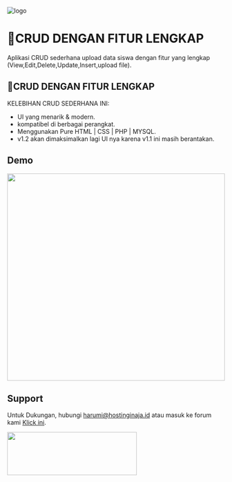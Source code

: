 ![logo](https://user-images.githubusercontent.com/108168147/176494129-8ecb4f6a-5ad5-42a2-9821-085d4b956425.png)

# 💜CRUD DENGAN FITUR LENGKAP

Aplikasi CRUD sederhana upload data siswa dengan fitur yang lengkap (View,Edit,Delete,Update,Insert,upload file).



## 💜CRUD DENGAN FITUR LENGKAP

KELEBIHAN CRUD SEDERHANA INI:

- UI yang menarik & modern.
- kompatibel di berbagai perangkat.
- Menggunakan Pure HTML | CSS | PHP | MYSQL.
- v1.2 akan dimaksimalkan lagi UI nya karena v1.1 ini masih berantakan.


## Demo


<img width="100%" height="480px" src="https://user-images.githubusercontent.com/108168147/206883004-af0f2a55-a849-418b-8eee-2f796c00bbf9.gif">






## Support

Untuk Dukungan, hubungi harumi@hostinginaja.id atau masuk ke forum kami [Klick ini](https://chat.whatsapp.com/EynMSIVStv2BbX4BKwyCpg).

[<img src="https://user-images.githubusercontent.com/108168147/206886506-c4139e1c-0b95-4c15-aba7-a711e627506e.jpg" height="100" width="300">](https://trakteer.id/CaD3L)

